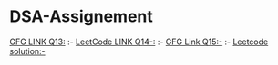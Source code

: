 # DSA-Assignement
[GFG LINK Q13:](https://practice.geeksforgeeks.org/problems/implement-two-stacks-in-an-array/0)
:-
[LeetCode LINK Q14-:](https://leetcode.com/problems/implement-queue-using-stacks/submissions/900912158/)
:-
[GFG Link Q15:-](https://practice.geeksforgeeks.org/problems/stack-using-two-queues/1)
:-
[Leetcode solution:-](https://leetcode.com/problems/reverse-nodes-in-k-group/submissions/884944110/)
